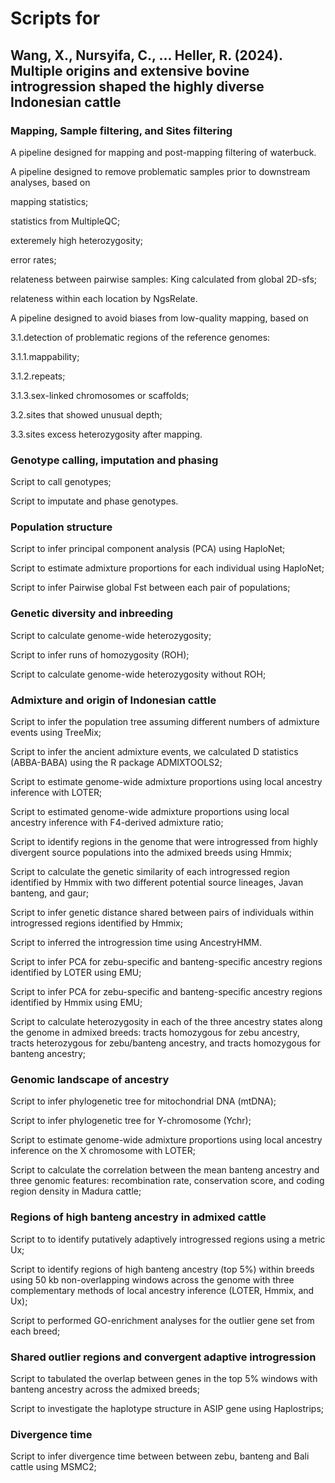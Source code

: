 # Scripts for
## Wang, X., Nursyifa, C., ... Heller, R. (2024). Multiple origins and extensive bovine introgression shaped the highly diverse Indonesian cattle

### Mapping, Sample filtering, and Sites filtering
A pipeline designed for mapping and post-mapping filtering of waterbuck.

A pipeline designed to remove problematic samples prior to downstream analyses, based on

mapping statistics;

statistics from MultipleQC;

exteremely high heterozygosity;

error rates;

relateness between pairwise samples: King calculated from global 2D-sfs;

relateness within each location by NgsRelate.

A pipeline designed to avoid biases from low-quality mapping, based on 

3.1.detection of problematic regions of the reference genomes:

3.1.1.mappability;

3.1.2.repeats;

3.1.3.sex-linked chromosomes or scaffolds;

3.2.sites that showed unusual depth; 

3.3.sites excess heterozygosity after mapping. 


### Genotype calling, imputation and phasing
Script to call genotypes;

Script to imputate and phase genotypes.

### Population structure
Script to infer principal component analysis (PCA) using HaploNet;

Script to estimate admixture proportions for each individual using HaploNet;

Script to infer Pairwise global Fst between each pair of populations;

### Genetic diversity and inbreeding
Script to calculate genome-wide heterozygosity;

Script to infer runs of homozygosity (ROH);

Script to calculate genome-wide heterozygosity without ROH;

### Admixture and origin of Indonesian cattle
Script to infer the population tree assuming different numbers of admixture events using TreeMix;

Script to infer the ancient admixture events, we calculated D statistics (ABBA-BABA) using the R package ADMIXTOOLS2;

Script to estimate genome-wide admixture proportions using local ancestry inference with LOTER;

Script to estimated genome-wide admixture proportions using local ancestry inference with F4-derived admixture ratio;

Script to identify regions in the genome that were introgressed from highly divergent source populations into the admixed breeds using Hmmix;

Script to calculate the genetic similarity of each introgressed region identified by Hmmix with two different potential source lineages, Javan banteng, and gaur;

Script to infer genetic distance shared between pairs of individuals within introgressed regions identified by Hmmix;

Script to inferred the introgression time using AncestryHMM.

Script to infer PCA for zebu-specific and banteng-specific ancestry regions identified by LOTER using EMU;

Script to infer PCA for zebu-specific and banteng-specific ancestry regions identified by Hmmix using EMU;

Script to calculate heterozygosity in each of the three ancestry states along the genome in admixed breeds: tracts homozygous for zebu ancestry, tracts heterozygous for zebu/banteng ancestry, and tracts homozygous for banteng ancestry;

### Genomic landscape of ancestry
Script to infer phylogenetic tree for mitochondrial DNA (mtDNA);

Script to infer phylogenetic tree for Y-chromosome (Ychr);

Script to estimate genome-wide admixture proportions using local ancestry inference on the X chromosome with LOTER;

Script to calculate the correlation between the mean banteng ancestry and three genomic features: recombination rate, conservation score, and coding region density in Madura cattle;

### Regions of high banteng ancestry in admixed cattle
Script to to identify putatively adaptively introgressed regions using a metric Ux;

Script to identify regions of high banteng ancestry (top 5%) within breeds using 50 kb non-overlapping windows across the genome with three complementary methods of local ancestry inference (LOTER, Hmmix, and Ux);

Script to performed GO-enrichment analyses for the outlier gene set from each breed;

### Shared outlier regions and convergent adaptive introgression
Script to tabulated the overlap between genes in the top 5% windows with banteng ancestry across the admixed breeds;

Script to investigate the haplotype structure in ASIP gene using Haplostrips;

### Divergence time
Script to infer divergence time between between zebu, banteng and Bali cattle using MSMC2;
